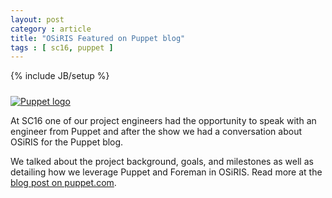 ```yaml
---
layout: post
category : article
title: "OSiRIS Featured on Puppet blog"
tags : [ sc16, puppet ]
---
```

{% include JB/setup %}


<a href="https://puppet.com/blog/nsf-puppet-help-osiris-provide-software-defined-storage-research-universities"><img src="{{IMAGE_PATH}}/logos/puppet_logo.png" class="lf" alt="Puppet logo" style="padding-top: 10px;"></a>

At SC16 one of our project engineers had the opportunity to speak with an engineer from Puppet and after the show we had a conversation about OSiRIS for the Puppet blog.

We talked about the project background, goals, and milestones as well as detailing how we leverage Puppet and Foreman in OSiRIS.  Read more at the <a href="https://puppet.com/blog/nsf-puppet-help-osiris-provide-software-defined-storage-research-universities">blog post on puppet.com</a>.  